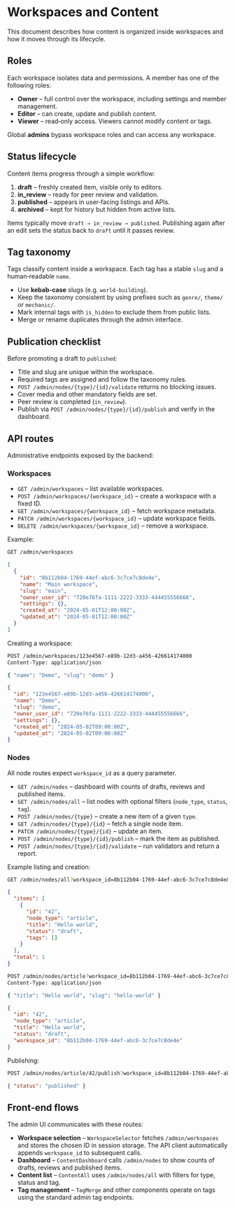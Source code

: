 # Workspaces and Content

This document describes how content is organized inside workspaces and how it
moves through its lifecycle.

## Roles

Each workspace isolates data and permissions. A member has one of the following
roles:

- **Owner** – full control over the workspace, including settings and member
  management.
- **Editor** – can create, update and publish content.
- **Viewer** – read‑only access. Viewers cannot modify content or tags.

Global **admins** bypass workspace roles and can access any workspace.

## Status lifecycle

Content items progress through a simple workflow:

1. **draft** – freshly created item, visible only to editors.
2. **in_review** – ready for peer review and validation.
3. **published** – appears in user‑facing listings and APIs.
4. **archived** – kept for history but hidden from active lists.

Items typically move `draft → in_review → published`. Publishing again after an
edit sets the status back to `draft` until it passes review.

## Tag taxonomy

Tags classify content inside a workspace. Each tag has a stable `slug` and a
human‑readable `name`.

- Use **kebab‑case** slugs (e.g. `world-building`).
- Keep the taxonomy consistent by using prefixes such as `genre/`, `theme/` or
  `mechanic/`.
- Mark internal tags with `is_hidden` to exclude them from public lists.
- Merge or rename duplicates through the admin interface.

## Publication checklist

Before promoting a draft to `published`:

- Title and slug are unique within the workspace.
- Required tags are assigned and follow the taxonomy rules.
- `POST /admin/nodes/{type}/{id}/validate` returns no blocking issues.
- Cover media and other mandatory fields are set.
- Peer review is completed (`in_review`).
- Publish via `POST /admin/nodes/{type}/{id}/publish` and verify in the
  dashboard.

## API routes

Administrative endpoints exposed by the backend:

### Workspaces

- `GET /admin/workspaces` – list available workspaces.
- `POST /admin/workspaces/{workspace_id}` – create a workspace with a fixed ID.
- `GET /admin/workspaces/{workspace_id}` – fetch workspace metadata.
- `PATCH /admin/workspaces/{workspace_id}` – update workspace fields.
- `DELETE /admin/workspaces/{workspace_id}` – remove a workspace.

Example:

```bash
GET /admin/workspaces
```

```json
[
  {
    "id": "8b112b04-1769-44ef-abc6-3c7ce7c8de4e",
    "name": "Main workspace",
    "slug": "main",
    "owner_user_id": "720e76fa-1111-2222-3333-444455556666",
    "settings": {},
    "created_at": "2024-05-01T12:00:00Z",
    "updated_at": "2024-05-01T12:00:00Z"
  }
]
```

Creating a workspace:

```bash
POST /admin/workspaces/123e4567-e89b-12d3-a456-426614174000
Content-Type: application/json

{ "name": "Demo", "slug": "demo" }
```

```json
{
  "id": "123e4567-e89b-12d3-a456-426614174000",
  "name": "Demo",
  "slug": "demo",
  "owner_user_id": "720e76fa-1111-2222-3333-444455556666",
  "settings": {},
  "created_at": "2024-05-02T09:00:00Z",
  "updated_at": "2024-05-02T09:00:00Z"
}
```

### Nodes

All node routes expect `workspace_id` as a query parameter.

- `GET /admin/nodes` – dashboard with counts of drafts, reviews and published
  items.
- `GET /admin/nodes/all` – list nodes with optional filters
  (`node_type`, `status`, `tag`).
- `POST /admin/nodes/{type}` – create a new item of a given `type`.
- `GET /admin/nodes/{type}/{id}` – fetch a single node item.
- `PATCH /admin/nodes/{type}/{id}` – update an item.
- `POST /admin/nodes/{type}/{id}/publish` – mark the item as published.
- `POST /admin/nodes/{type}/{id}/validate` – run validators and return a
  report.

Example listing and creation:

```bash
GET /admin/nodes/all?workspace_id=8b112b04-1769-44ef-abc6-3c7ce7c8de4e&node_type=article
```

```json
{
  "items": [
    {
      "id": "42",
      "node_type": "article",
      "title": "Hello world",
      "status": "draft",
      "tags": []
    }
  ],
  "total": 1
}
```

```bash
POST /admin/nodes/article?workspace_id=8b112b04-1769-44ef-abc6-3c7ce7c8de4e
Content-Type: application/json

{ "title": "Hello world", "slug": "hello-world" }
```

```json
{
  "id": "42",
  "node_type": "article",
  "title": "Hello world",
  "status": "draft",
  "workspace_id": "8b112b04-1769-44ef-abc6-3c7ce7c8de4e"
}
```

Publishing:

```bash
POST /admin/nodes/article/42/publish?workspace_id=8b112b04-1769-44ef-abc6-3c7ce7c8de4e
```

```json
{ "status": "published" }
```

## Front‑end flows

The admin UI communicates with these routes:

- **Workspace selection** – `WorkspaceSelector` fetches `/admin/workspaces` and
  stores the chosen ID in session storage. The API client automatically appends
  `workspace_id` to subsequent calls.
- **Dashboard** – `ContentDashboard` calls `/admin/nodes` to show counts of
  drafts, reviews and published items.
- **Content list** – `ContentAll` uses `/admin/nodes/all` with filters for type,
  status and tag.
- **Tag management** – `TagMerge` and other components operate on tags using the
  standard admin tag endpoints.

